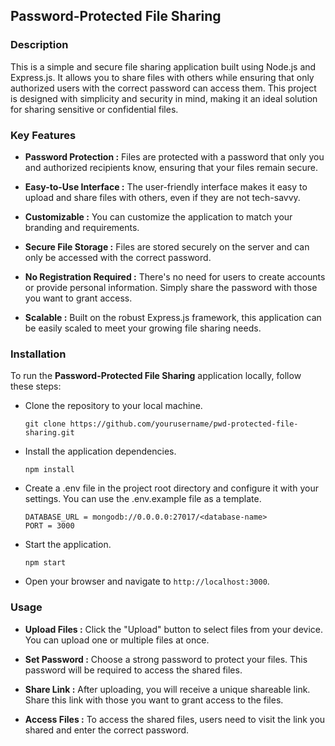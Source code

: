 ## Password-Protected File Sharing

### Description

This is a simple and secure file sharing application built using Node.js and Express.js. It allows you to share files with others while ensuring that only authorized users with the correct password can access them. This project is designed with simplicity and security in mind, making it an ideal solution for sharing sensitive or confidential files.

### Key Features

- **Password Protection :** Files are protected with a password that only you and authorized recipients know, ensuring that your files remain secure.

- **Easy-to-Use Interface :** The user-friendly interface makes it easy to upload and share files with others, even if they are not tech-savvy.

- **Customizable :** You can customize the application to match your branding and requirements.

- **Secure File Storage :** Files are stored securely on the server and can only be accessed with the correct password.

- **No Registration Required :** There's no need for users to create accounts or provide personal information. Simply share the password with those you want to grant access.

- **Scalable :** Built on the robust Express.js framework, this application can be easily scaled to meet your growing file sharing needs.

### Installation

To run the **Password-Protected File Sharing** application locally, follow these steps:

- Clone the repository to your local machine.

    ```
    git clone https://github.com/yourusername/pwd-protected-file-sharing.git
    ```

- Install the application dependencies.

    ```
    npm install
    ```

- Create a .env file in the project root directory and configure it with your settings. You can use the .env.example file as a template.

    ```
    DATABASE_URL = mongodb://0.0.0.0:27017/<database-name>
    PORT = 3000
    ```

- Start the application.

    ```
    npm start
    ```

- Open your browser and navigate to `http://localhost:3000`.

### Usage

- **Upload Files :** Click the "Upload" button to select files from your device. You can upload one or multiple files at once.

- **Set Password :** Choose a strong password to protect your files. This password will be required to access the shared files.

- **Share Link :** After uploading, you will receive a unique shareable link. Share this link with those you want to grant access to the files.

- **Access Files :** To access the shared files, users need to visit the link you shared and enter the correct password.